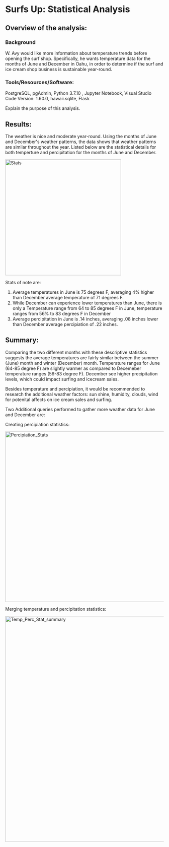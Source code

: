 # **Surfs Up: Statistical Analysis**


## **Overview of the analysis:**

### Background

W. Avy would like more information about temperature trends before opening the surf shop. Specifically, he wants temperature data for the months of June and December in Oahu, in order to determine if the surf and ice cream shop business is sustainable year-round.

### Tools/Resources/Software:
PostgreSQL, pgAdmin, Python 3.7.10 , Jupyter Notebook, Visual Studio Code Version: 1.60.0, hawaii.sqlite, Flask

Explain the purpose of this analysis.


## **Results:**
The weather is nice and moderate year-round.  Using the months of June and December's weather patterns, the data shows that weather patterns are similar throughout the year.  Listed below are the statistical details for both temperture and percipitation for the months of June and December.


<img width="368" alt="Stats" src="https://user-images.githubusercontent.com/89538802/138338483-e947ae1d-20a5-4900-9f94-56f76f31bccc.PNG">


Stats of note are:
1) Average temperatures in June is 75 degrees F, averaging 4% higher than December average temperature of 71 degrees F.
2) While December can experience lower temperatures than June, there is only a Temperature range from 64 to 85 degrees F in June, temperature ranges from 56% to 83 degrees F in December 
3) Average percipitation in June is .14 inches, averaging .08 inches lower than December average percipiation of .22 inches.



## **Summary:**
Comparing the two different months with these descriptive statistics suggests the average temperatures are fairly similar between the summer (June) month and winter (December) month. Temperature ranges for June (64-85 degree F) are slightly warmer as compared to Decemeber temperature ranges (56-83 degree F). December see higher precipitation levels, which could impact surfing and icecream sales.

Besides temperature and percipiation, it would be recommended to research the additional weather factors: sun shine, humidity, clouds, wind for potenital affects on ice cream sales and surfing.


Two Additional queries performed to gather more weather data for June and December are:

Creating percipiation statistics:

<img width="541" alt="Percipiation_Stats" src="https://user-images.githubusercontent.com/89538802/138338511-7fa07fd1-f3b6-4772-ae60-59833026255b.PNG">

Merging temperature and percipitation statistics:

<img width="717" alt="Temp_Perc_Stat_summary" src="https://user-images.githubusercontent.com/89538802/138338193-62790cad-a7ca-43ba-816d-9d5bd17df698.PNG">

